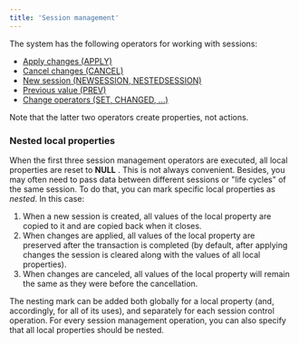 ```yaml
---
title: 'Session management'
---
```


The system has the following operators for working with sessions:

-   [Apply changes (APPLY)](Apply_changes_APPLY.md)
-   [Cancel changes (CANCEL)](Cancel_changes_CANCEL.md)
-   [New session (NEWSESSION, NESTEDSESSION)](New_session_NEWSESSION_NESTEDSESSION.md)
-   [Previous value (PREV)](Previous_value_PREV.md)
-   [Change operators (SET, CHANGED, ...)](Change_operators_SET_CHANGED_....md)

Note that the latter two operators create properties, not actions.

### Nested local properties

When the first three session management operators are executed, all local properties are reset to **NULL** . This is not always convenient. Besides, you may often need to pass data between different sessions or "life cycles" of the same session. To do that, you can mark specific local properties as *nested*. In this case:

1.  When a new session is created, all values of the local property are copied to it and are copied back when it closes.
2.  When changes are applied, all values of the local property are preserved after the transaction is completed (by default, after applying changes the session is cleared along with the values of all local properties).
3.  When changes are canceled, all values of the local property will remain the same as they were before the cancellation.

The nesting mark can be added both globally for a local property (and, accordingly, for all of its uses), and separately for each session control operation. For every session management operation, you can also specify that all local properties should be nested.
